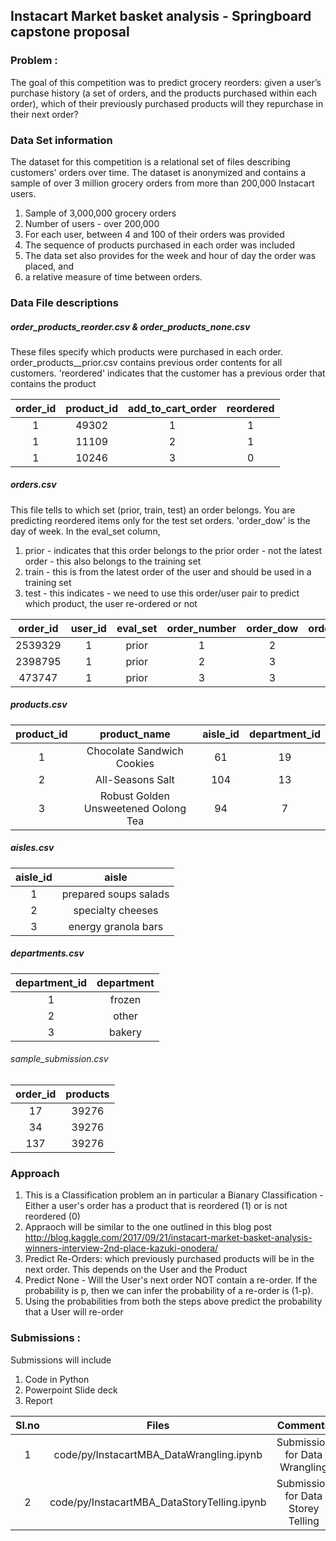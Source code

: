 ## Instacart Market basket analysis - Springboard capstone proposal
### Problem : 
The goal of this competition was to predict grocery reorders: given a user’s purchase history (a set of orders, and the products purchased within each order), which of their previously purchased products will they repurchase in their next order?
    
### Data Set information  
The dataset for this competition is a relational set of files describing customers' orders over time.  The dataset is anonymized and contains a sample of over 3 million grocery orders from more than 200,000 Instacart users. 
 1. Sample of 3,000,000 grocery orders
 2. Number of users  - over 200,000
 3. For each user,  between 4 and 100 of their orders was provided
 4. The sequence of products purchased in each order was included
 5. The data set also provides for  the week and hour of day the order was placed, and 
 6. a relative measure of time between orders.  
 
 ### Data File descriptions 


 
##### order_products_reorder.csv & order_products_none.csv
These files specify which products were purchased in each order. order_products__prior.csv contains previous order contents for all customers. 'reordered' indicates that the customer has a previous order that contains the product
 
|order_id|product_id|add_to_cart_order|reordered| 
|:---:|:---:|:---:|:---:|
| 1|49302|1|1  |
| 1|11109|2|1  |
| 1|10246|3|0  |

##### orders.csv
This file tells to which set (prior, train, test) an order belongs. You are predicting reordered items only for the test set orders. 'order_dow' is the day of week.
In the eval_set column, 
  1. prior - indicates that this order belongs to the prior order - not the latest order - this also belongs to the training set
  2. train - this is from the latest order of the user and should be used in a training set  
  3. test - this indicates - we need to use this order/user pair to predict which product, the user re-ordered or not

| order_id|user_id|eval_set|order_number|order_dow|order_hour_of_day|days_since_prior_order|
|:---:|:---:|:---:|:---:|:---:|:---:|:---:|
|2539329|1|prior|1|2|08|NA  |
|2398795|1|prior|2|3|07|15.0 | 
|473747|1|prior|3|3|12|21.0  |


##### products.csv
| product_id|product_name|aisle_id|department_id|
|:---:|:---:|:---:|:---:|
| 1|Chocolate Sandwich Cookies|61|19|  
| 2|All-Seasons Salt|104|13  |
| 3|Robust Golden Unsweetened Oolong Tea|94|7|  
 
##### aisles.csv
| aisle_id| aisle|
|:---:|:---:|
|1 | prepared soups salads
|2 | specialty cheeses
|3 | energy granola bars

##### departments.csv
|department_id|department|  
|:---:|:---:|
|1|frozen  
|2|other  
| 3|bakery  
 
###### sample_submission.csv
|order_id|products|
|:---:|:---:|
|17|39276  
|34|39276  
|137|39276  


### Approach

1. This is a Classification problem  an in particular a Bianary Classification - Either a user's order has a product that is reordered (1) or is not reordered (0)
2. Appraoch will be similar to the one outlined in this blog post <http://blog.kaggle.com/2017/09/21/instacart-market-basket-analysis-winners-interview-2nd-place-kazuki-onodera/>
3. Predict Re-Orders: which previously purchased products will be in the next order. This depends on the User and the Product
4. Predict None - Will the User's next order NOT contain a re-order. If the probability is p, then we can infer the probability of a re-order is (1-p).
5. Using the probabilities from both the steps above predict the probability that a User will re-order

### Submissions : 
Submissions will include 
1. Code in Python 
2. Powerpoint Slide deck
3. Report 

|Sl.no| Files|Comments
|:---:|:---:|:---:|
|1| code/py/InstacartMBA_DataWrangling.ipynb| Submission for Data Wrangling
|2| code/py/InstacartMBA_DataStoryTelling.ipynb| Submission for Data Storey Telling 
